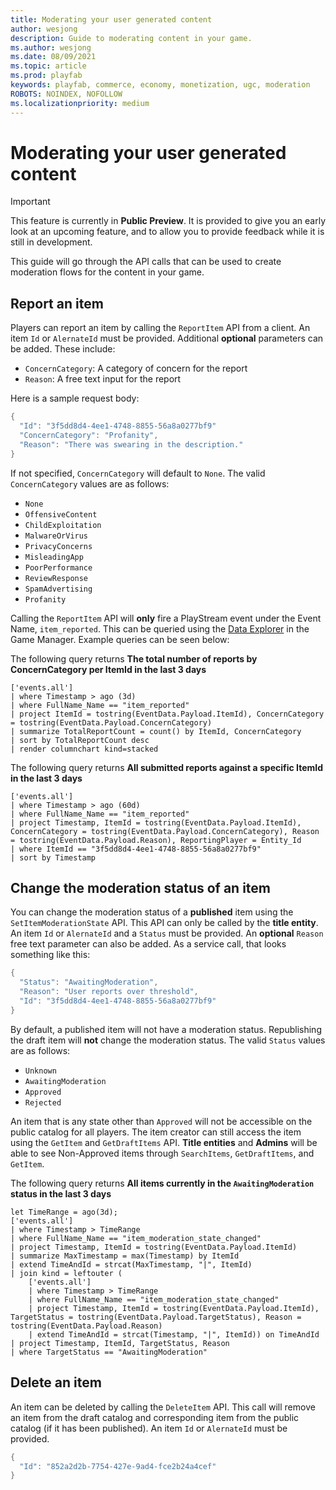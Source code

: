 ```yaml
---
title: Moderating your user generated content
author: wesjong
description: Guide to moderating content in your game.
ms.author: wesjong
ms.date: 08/09/2021
ms.topic: article
ms.prod: playfab
keywords: playfab, commerce, economy, monetization, ugc, moderation
ROBOTS: NOINDEX, NOFOLLOW
ms.localizationpriority: medium
---
```


# Moderating your user generated content

> [!IMPORTANT]
> This feature is currently in **Public Preview**. It is provided to give you an early look at an upcoming feature, and to allow you to provide feedback while it is still in development.

This guide will go through the API calls that can be used to create moderation flows for the content in your game.

## Report an item

Players can report an item by calling the `ReportItem` API from a client. An item `Id` or `AlernateId` must be provided. Additional **optional** parameters can be added. These include:

- `ConcernCategory`: A category of concern for the report
- `Reason`: A free text input for the report

Here is a sample request body:

```csharp
{
  "Id": "3f5dd8d4-4ee1-4748-8855-56a8a0277bf9"
  "ConcernCategory": "Profanity",
  "Reason": "There was swearing in the description."
}
```

If not specified, `ConcernCategory` will default to `None`. The valid `ConcernCategory` values are as follows:

- `None`
- `OffensiveContent`
- `ChildExploitation`
- `MalwareOrVirus`
- `PrivacyConcerns`
- `MisleadingApp`
- `PoorPerformance`
- `ReviewResponse`
- `SpamAdvertising`
- `Profanity`

Calling the `ReportItem` API will **only** fire a PlayStream event under the Event Name, `item_reported`. This can be queried using the [Data Explorer](/gaming/playfab/features/insights/data-explorer/) in the Game Manager. Example queries can be seen below:

The following query returns **The total number of reports by ConcernCategory per ItemId in the last 3 days**

```kusto
['events.all']
| where Timestamp > ago (3d)
| where FullName_Name == "item_reported"
| project ItemId = tostring(EventData.Payload.ItemId), ConcernCategory = tostring(EventData.Payload.ConcernCategory)
| summarize TotalReportCount = count() by ItemId, ConcernCategory
| sort by TotalReportCount desc
| render columnchart kind=stacked
```

The following query returns **All submitted reports against a specific ItemId in the last 3 days**

```kusto
['events.all']
| where Timestamp > ago (60d)
| where FullName_Name == "item_reported"
| project Timestamp, ItemId = tostring(EventData.Payload.ItemId), ConcernCategory = tostring(EventData.Payload.ConcernCategory), Reason = tostring(EventData.Payload.Reason), ReportingPlayer = Entity_Id
| where ItemId == "3f5dd8d4-4ee1-4748-8855-56a8a0277bf9"
| sort by Timestamp
```

## Change the moderation status of an item

You can change the moderation status of a **published** item using the `SetItemModerationState` API. This API can only be called by the **title entity**. An item `Id` or `AlernateId` and a `Status` must be provided. An **optional** `Reason` free text parameter can also be added. As a service call, that looks something like this:

```csharp
{
  "Status": "AwaitingModeration",
  "Reason": "User reports over threshold",
  "Id": "3f5dd8d4-4ee1-4748-8855-56a8a0277bf9"
}
```

By default, a published item will not have a moderation status. Republishing the draft item will **not** change the moderation status. The valid `Status` values are as follows:

- `Unknown`
- `AwaitingModeration`
- `Approved`
- `Rejected`

An item that is any state other than `Approved` will not be accessible on the public catalog for all players. The item creator can still access the item using the `GetItem` and `GetDraftItems` API. **Title entities** and **Admins** will be able to see Non-Approved items through `SearchItems`, `GetDraftItems`, and `GetItem`.

The following query returns **All items currently in the `AwaitingModeration` status in the last 3 days**

```kusto
let TimeRange = ago(3d);
['events.all']
| where Timestamp > TimeRange
| where FullName_Name == "item_moderation_state_changed"
| project Timestamp, ItemId = tostring(EventData.Payload.ItemId)
| summarize MaxTimestamp = max(Timestamp) by ItemId
| extend TimeAndId = strcat(MaxTimestamp, "|", ItemId)
| join kind = leftouter (
    ['events.all']
    | where Timestamp > TimeRange
    | where FullName_Name == "item_moderation_state_changed"
    | project Timestamp, ItemId = tostring(EventData.Payload.ItemId), TargetStatus = tostring(EventData.Payload.TargetStatus), Reason = tostring(EventData.Payload.Reason)
    | extend TimeAndId = strcat(Timestamp, "|", ItemId)) on TimeAndId
| project Timestamp, ItemId, TargetStatus, Reason
| where TargetStatus == "AwaitingModeration"
```

## Delete an item

An item can be deleted by calling the `DeleteItem` API. This call will remove an item from the draft catalog and corresponding item from the public catalog (if it has been published). An item `Id` or `AlernateId` must be provided.

```csharp
{
  "Id": "852a2d2b-7754-427e-9ad4-fce2b24a4cef"
}
```

